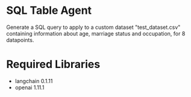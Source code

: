# SQL Table Agent

Generate a SQL query to apply to a custom dataset "test_dataset.csv" containing information about age, marriage status and occupation, for 8 datapoints.

# Required Libraries 

* langchain 0.1.11
* openai 1.11.1